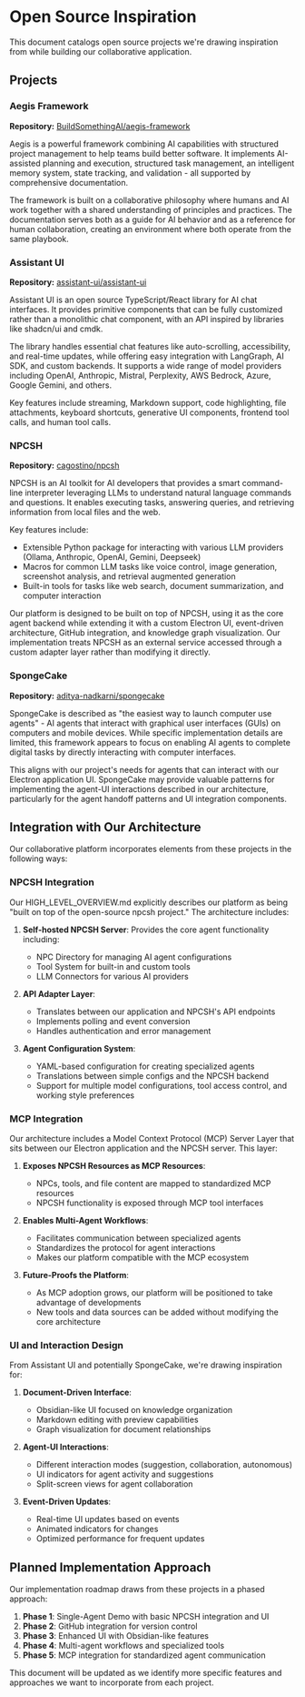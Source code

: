 # Open Source Inspiration

This document catalogs open source projects we're drawing inspiration from while building our collaborative application.

## Projects

### Aegis Framework

**Repository:** [BuildSomethingAI/aegis-framework](https://github.com/BuildSomethingAI/aegis-framework)

Aegis is a powerful framework combining AI capabilities with structured project management to help teams build better software. It implements AI-assisted planning and execution, structured task management, an intelligent memory system, state tracking, and validation - all supported by comprehensive documentation.

The framework is built on a collaborative philosophy where humans and AI work together with a shared understanding of principles and practices. The documentation serves both as a guide for AI behavior and as a reference for human collaboration, creating an environment where both operate from the same playbook.

### Assistant UI

**Repository:** [assistant-ui/assistant-ui](https://github.com/assistant-ui/assistant-ui)

Assistant UI is an open source TypeScript/React library for AI chat interfaces. It provides primitive components that can be fully customized rather than a monolithic chat component, with an API inspired by libraries like shadcn/ui and cmdk.

The library handles essential chat features like auto-scrolling, accessibility, and real-time updates, while offering easy integration with LangGraph, AI SDK, and custom backends. It supports a wide range of model providers including OpenAI, Anthropic, Mistral, Perplexity, AWS Bedrock, Azure, Google Gemini, and others.

Key features include streaming, Markdown support, code highlighting, file attachments, keyboard shortcuts, generative UI components, frontend tool calls, and human tool calls.

### NPCSH

**Repository:** [cagostino/npcsh](https://github.com/cagostino/npcsh)

NPCSH is an AI toolkit for AI developers that provides a smart command-line interpreter leveraging LLMs to understand natural language commands and questions. It enables executing tasks, answering queries, and retrieving information from local files and the web.

Key features include:
- Extensible Python package for interacting with various LLM providers (Ollama, Anthropic, OpenAI, Gemini, Deepseek)
- Macros for common LLM tasks like voice control, image generation, screenshot analysis, and retrieval augmented generation
- Built-in tools for tasks like web search, document summarization, and computer interaction

Our platform is designed to be built on top of NPCSH, using it as the core agent backend while extending it with a custom Electron UI, event-driven architecture, GitHub integration, and knowledge graph visualization. Our implementation treats NPCSH as an external service accessed through a custom adapter layer rather than modifying it directly.

### SpongeCake

**Repository:** [aditya-nadkarni/spongecake](https://github.com/aditya-nadkarni/spongecake)

SpongeCake is described as "the easiest way to launch computer use agents" - AI agents that interact with graphical user interfaces (GUIs) on computers and mobile devices. While specific implementation details are limited, this framework appears to focus on enabling AI agents to complete digital tasks by directly interacting with computer interfaces.

This aligns with our project's needs for agents that can interact with our Electron application UI. SpongeCake may provide valuable patterns for implementing the agent-UI interactions described in our architecture, particularly for the agent handoff patterns and UI integration components.

## Integration with Our Architecture

Our collaborative platform incorporates elements from these projects in the following ways:

### NPCSH Integration

Our HIGH_LEVEL_OVERVIEW.md explicitly describes our platform as being "built on top of the open-source npcsh project." The architecture includes:

1. **Self-hosted NPCSH Server**: Provides the core agent functionality including:
   - NPC Directory for managing AI agent configurations
   - Tool System for built-in and custom tools
   - LLM Connectors for various AI providers

2. **API Adapter Layer**: 
   - Translates between our application and NPCSH's API endpoints
   - Implements polling and event conversion
   - Handles authentication and error management

3. **Agent Configuration System**:
   - YAML-based configuration for creating specialized agents
   - Translations between simple configs and the NPCSH backend
   - Support for multiple model configurations, tool access control, and working style preferences

### MCP Integration

Our architecture includes a Model Context Protocol (MCP) Server Layer that sits between our Electron application and the NPCSH server. This layer:

1. **Exposes NPCSH Resources as MCP Resources**:
   - NPCs, tools, and file content are mapped to standardized MCP resources
   - NPCSH functionality is exposed through MCP tool interfaces

2. **Enables Multi-Agent Workflows**:
   - Facilitates communication between specialized agents
   - Standardizes the protocol for agent interactions
   - Makes our platform compatible with the MCP ecosystem

3. **Future-Proofs the Platform**:
   - As MCP adoption grows, our platform will be positioned to take advantage of developments
   - New tools and data sources can be added without modifying the core architecture

### UI and Interaction Design

From Assistant UI and potentially SpongeCake, we're drawing inspiration for:

1. **Document-Driven Interface**:
   - Obsidian-like UI focused on knowledge organization
   - Markdown editing with preview capabilities
   - Graph visualization for document relationships

2. **Agent-UI Interactions**:
   - Different interaction modes (suggestion, collaboration, autonomous)
   - UI indicators for agent activity and suggestions
   - Split-screen views for agent collaboration

3. **Event-Driven Updates**:
   - Real-time UI updates based on events
   - Animated indicators for changes
   - Optimized performance for frequent updates

## Planned Implementation Approach

Our implementation roadmap draws from these projects in a phased approach:

1. **Phase 1**: Single-Agent Demo with basic NPCSH integration and UI
2. **Phase 2**: GitHub integration for version control
3. **Phase 3**: Enhanced UI with Obsidian-like features
4. **Phase 4**: Multi-agent workflows and specialized tools
5. **Phase 5**: MCP integration for standardized agent communication

This document will be updated as we identify more specific features and approaches we want to incorporate from each project. 